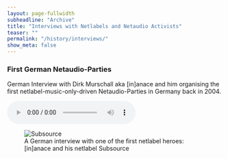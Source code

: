```yaml
---
layout: page-fullwidth
subheadline: "Archive"
title: "Interviews with Netlabels and Netaudio Activists"
teaser: ""
permalink: "/history/interviews/"
show_meta: false
---
```

### First German Netaudio-Parties

German Interview with Dirk Murschall aka [in]anace and him organising the first netlabel-music-only-driven Netaudio-Parties in Germany back in 2004.

<audio controls>
  <source src="{{ site.url }}/archive/interview/zuendfunk-04.02.16-Interview-[in]anace.mp3" type="audio/mpeg">
</audio>



<figure>
<img src="{{ site.url }}/archive/article/dirkmurschall_im_stadtanzeiger_2.jpg" alt="Subsource">
<figcaption>A German interview with one of the first netlabel heroes: [in]anace and his netlabel Subsource</figcaption>
</figure>

